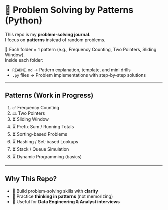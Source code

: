 # 🧩 Problem Solving by Patterns (Python)

This repo is my **problem-solving journal**.  
I focus on **patterns** instead of random problems.  

📖 Each folder = 1 pattern (e.g., Frequency Counting, Two Pointers, Sliding Window).  
Inside each folder:  
- `README.md` → Pattern explanation, template, and mini drills  
- `.py` files → Problem implementations with step-by-step solutions  

---

## Patterns (Work in Progress)
1. ✅ Frequency Counting  
2. 🔜 Two Pointers  
3. ⏳ Sliding Window  
4. ⏳ Prefix Sum / Running Totals  
5. ⏳ Sorting-based Problems  
6. ⏳ Hashing / Set-based Lookups  
7. ⏳ Stack / Queue Simulation  
8. ⏳ Dynamic Programming (basics)  

---

## Why This Repo?
- 🚀 Build problem-solving skills with **clarity**  
- 🧠 Practice **thinking in patterns** (not memorizing)  
- 💼 Useful for **Data Engineering & Analyst interviews**
